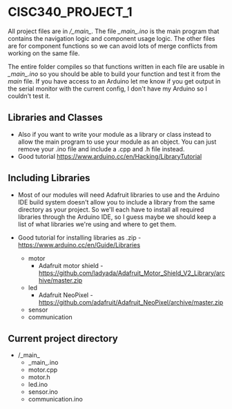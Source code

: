 # CISC340_PROJECT_1
All project files are in */\_main\_*. The file *\_main\_.ino* is the main program that contains the navigation logic and component usage logic. The other files are for component functions so we can avoid lots of merge conflicts from working on the same file. 

The entire folder compiles so that functions written in each file are usable in *\_main\_.ino* so you should be able to build your function and test it from the _main_ file. If you have access to an Arduino let me know if you get output in the serial monitor with the current config, I don't have my Arduino so I couldn't test it.

## Libraries and Classes
- Also if you want to write your module as a library or class instead to allow the main program to use your module as an object. You can just remove your .ino file and include a .cpp and .h file instead. 
- Good tutorial https://www.arduino.cc/en/Hacking/LibraryTutorial 

## Including Libraries
- Most of our modules will need Adafruit libraries to use and the Arduino IDE build system doesn't allow you to include a library from the same directory as your project. So we'll each have to install all required libraries through the Arduino IDE, so I guess maybe we should keep a list of what libraries we're using and where to get them.
- Good tutorial for installing libraries as .zip - https://www.arduino.cc/en/Guide/Libraries

  - motor
    - Adafruit motor shield - https://github.com/ladyada/Adafruit_Motor_Shield_V2_Library/archive/master.zip 
  - led
    - Adafruit NeoPixel - https://github.com/adafruit/Adafruit_NeoPixel/archive/master.zip
  - sensor
  - communication


## Current project directory
- /\_main\_
  - \_main\_.ino
  - motor.cpp
  - motor.h
  - led.ino
  - sensor.ino
  - communication.ino
